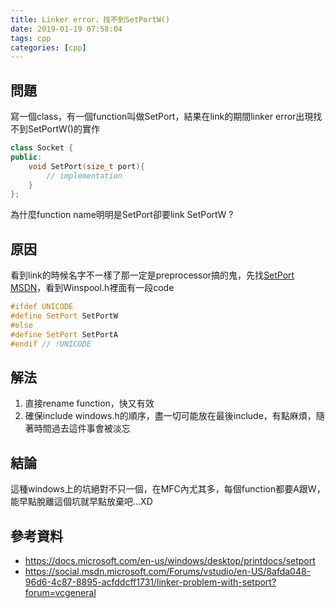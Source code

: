 ```yaml
---
title: Linker error，找不到SetPortW()
date: 2019-01-19 07:58:04
tags: cpp
categories: [cpp]
---
```


## 問題

寫一個class，有一個function叫做SetPort，結果在link的期間linker error出現找不到SetPortW()的實作

``` cpp	
class Socket {
public:
    void SetPort(size_t port){
        // implementation
    }
};
```

為什麼function name明明是SetPort卻要link SetPortW ?

## 原因
看到link的時候名字不一樣了那一定是preprocessor搞的鬼，先找[SetPort MSDN](https://docs.microsoft.com/en-us/windows/desktop/printdocs/setport)，看到Winspool.h裡面有一段code

``` cpp
#ifdef UNICODE
#define SetPort SetPortW
#else
#define SetPort SetPortA
#endif // !UNICODE
```

## 解法

1. 直接rename function，快又有效
2. 確保include windows.h的順序，盡一切可能放在最後include，有點麻煩，隨著時間過去這件事會被淡忘

## 結論

這種windows上的坑絕對不只一個，在MFC內尤其多，每個function都要A跟W，能早點脫離這個坑就早點放棄吧…XD

## 參考資料
* https://docs.microsoft.com/en-us/windows/desktop/printdocs/setport
* https://social.msdn.microsoft.com/Forums/vstudio/en-US/8afda048-96d6-4c87-8895-acfddcff1731/linker-problem-with-setport?forum=vcgeneral
